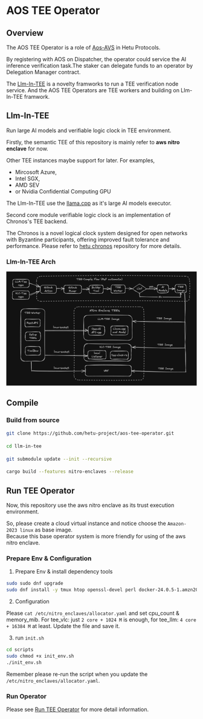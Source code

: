 # AOS TEE Operator

## Overview

The AOS TEE Operator is a role of [Aos-AVS](https://zsocial.gitbook.io/aos-network) in Hetu Protocols. 

By registering with AOS on Dispatcher, the operator could service the AI inference verification task.The staker can delegate funds to an operator by Delegation Manager contract.

The [Llm-In-TEE](#llm-in-tee) is a novelty framworks to run a TEE verification node service. And the AOS TEE Operators are TEE workers and building on Llm-In-TEE framwork.

## Llm-In-TEE

Run large AI models and verifiable logic clock in TEE environment.

Firstly, the semantic TEE of this repository is mainly refer to **aws nitro enclave** for now.  

Other TEE instances maybe support for later. For examples,
* Mircosoft Azure, 
* Intel SGX, 
* AMD SEV 
* or Nvidia Confidential Computing GPU

The Llm-In-TEE use the [llama.cpp](https://github.com/ggerganov/llama.cpp) as it's large AI models executor.

Second core module verifiable logic clock is an implementation of Chronos's TEE backend.   

The Chronos is a novel logical clock system designed for open networks with Byzantine participants, offering improved fault tolerance and performance. Please refer to [hetu chronos](https://github.com/hetu-project/chronos) repository for more details.

### Llm-In-TEE Arch

![architecture-diagram](./docs/img/architecture-diagram.png)

## Compile

### Build from source

```bash
git clone https://github.com/hetu-project/aos-tee-operator.git

cd llm-in-tee

git submodule update --init --recursive

cargo build --features nitro-enclaves --release
```

## Run TEE Operator

Now, this repository use the aws nitro enclave as its trust execution environment.  

So, please create a cloud virtual instance and notice choose the `Amazon-2023 linux` as base image.  
Because this base operator system is more friendly for using of the aws nitro enclave.

### Prepare Env & Configuration

1. Prepare Env & install dependency tools
```sh
sudo sudo dnf upgrade 
sudo dnf install -y tmux htop openssl-devel perl docker-24.0.5-1.amzn2023.0.3 aws-nitro-enclaves-cli aws-nitro-enclaves-cli-devel
``` 

2. Configuration

Please `cat /etc/nitro_enclaves/allocator.yaml` and set cpu_count & memory_mib. For tee_vlc: just `2 core + 1024 M` is enough, for tee_llm: `4 core + 16384 M` at least. Update the file and save it.

3. run `init.sh`

```sh
cd scripts
sudo chmod +x init_env.sh
./init_env.sh
```  
Remember please re-run the script when you update the `/etc/nitro_enclaves/allocator.yaml`.

### Run Operator

Please see [Run TEE Operator](./operator/README.md) for more detail information.